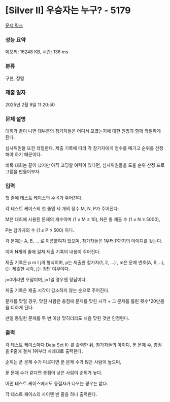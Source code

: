 # [Silver II] 우승자는 누구? - 5179 

[문제 링크](https://www.acmicpc.net/problem/5179) 

### 성능 요약

메모리: 16248 KB, 시간: 136 ms

### 분류

구현, 정렬

### 제출 일자

2025년 2월 9일 11:20:50

### 문제 설명

<p>대회가 끝이 나면 대부분의 참가자들은 어디서 꼬였는지에 대한 원망과 함께 좌절하게 된다.</p>

<p>심사위원들 또한 좌절한다. 제출 기록에 따라 각 참가자에게 점수를 매기고 순위를 산정해야 하기 때문이다.</p>

<p>비록 대회는 끝이 났지만 아직 코딩할 여력이 있다면, 심사위원들을 도울 순위 산정 프로그램을 만들어보자.</p>

### 입력 

 <p>첫 줄에 테스트 케이스의 수 K가 주어진다.</p>

<p>각 테스트 케이스의 첫 줄엔 세 개의 정수 M, N, P가 주어진다.</p>

<p>M은 대회에 사용된 문제의 개수이며 (1 ≤ M ≤ 10), N은 총 제출 수 (1 ≤ N ≤ 5000),</p>

<p>P는 참가자의 수 (1 ≤ P ≤ 500) 이다.</p>

<p>각 문제는 A, B, ... 로 이름붙여져 있으며, 참가자들은 1부터 P까지의 아이디를 갖는다.</p>

<p>이어 N개의 줄에 걸쳐 제출 기록의 내용이 주어진다.</p>

<p>제출 기록은 p m t j의 형식이며, p는 제출한 참가자(1, 2, ...) , m은 문제 번호(A, B, ..), t는 제출한 시각, j는 정답 여부이다.</p>

<p>j=0이라면 오답이며, j=1일 경우엔 정답이다.</p>

<p>제출 기록은 제출 시각이 감소하지 않는 순으로 주어진다.</p>

<p>문제를 맞힐 경우, 맞힌 사람은 총점에 문제를 맞힌 시각 + 그 문제를 틀린 횟수*20만큼을 더하게 된다.</p>

<p>만일 동일한 문제를 두 번 이상 맞히더라도 처음 맞힌 것만 인정된다.</p>

### 출력 

 <p>각 테스트 케이스마다 Data Set K: 를 출력한 뒤, 참가자들의 아이디, 푼 문제 수, 총점을 P줄에 걸쳐 1위부터 차례대로 출력한다.</p>

<p>순위는 푼 문제 수가 다르다면 푼 문제 수가 많은 사람이 높으며,</p>

<p>푼 문제 수가 같다면 총점이 낮은 사람이 순위가 높다.</p>

<p>어떤 테스트 케이스에서도 동점자가 나오는 경우는 없다.</p>

<p>각 테스트 케이스의 사이엔 빈 줄을 하나 출력한다.</p>

